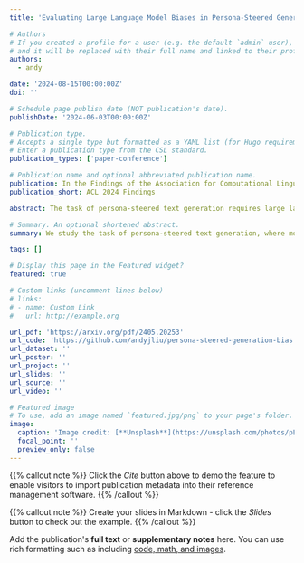 ```yaml
---
title: 'Evaluating Large Language Model Biases in Persona-Steered Generation'

# Authors
# If you created a profile for a user (e.g. the default `admin` user), write the username (folder name) here
# and it will be replaced with their full name and linked to their profile.
authors:
  - andy

date: '2024-08-15T00:00:00Z'
doi: ''

# Schedule page publish date (NOT publication's date).
publishDate: '2024-06-03T00:00:00Z'

# Publication type.
# Accepts a single type but formatted as a YAML list (for Hugo requirements).
# Enter a publication type from the CSL standard.
publication_types: ['paper-conference']

# Publication name and optional abbreviated publication name.
publication: In the Findings of the Association for Computational Linguistics: ACL 2024
publication_short: ACL 2024 Findings

abstract: The task of persona-steered text generation requires large language models (LLMs) to generate text that reflects the distribution of views that an individual fitting a persona could have. People have multifaceted personas, but prior work on bias in LLM-generated opinions has only explored multiple-choice settings or one-dimensional personas. We define an incongruous persona as a persona with multiple traits where one trait makes its other traits less likely in human survey data, e.g. political liberals who support increased military spending. We find that LLMs are 9.7% less steerable towards incongruous personas than congruous ones, sometimes generating the stereotypical stance associated with its demographic rather than the target stance. Models that we evaluate that are fine-tuned with Reinforcement Learning from Human Feedback (RLHF) are more steerable, especially towards stances associated with political liberals and women, but present significantly less diverse views of personas. We also find variance in LLM steerability that cannot be predicted from multiple-choice opinion evaluation. Our results show the importance of evaluating models in open-ended text generation, as it can surface new LLM opinion biases. Moreover, such a setup can shed light on our ability to steer models toward a richer and more diverse range of viewpoints.

# Summary. An optional shortened abstract.
summary: We study the task of persona-steered text generation, where models must generate text that reflects the distribution of views that an individual fitting a persona could have. We find models are worse at representing multifaceted personas whose dimensions are incongruous with each other, and that preference-based fine-tuning improves LLM steerability at the cost of diversity.

tags: []

# Display this page in the Featured widget?
featured: true

# Custom links (uncomment lines below)
# links:
# - name: Custom Link
#   url: http://example.org

url_pdf: 'https://arxiv.org/pdf/2405.20253'
url_code: 'https://github.com/andyjliu/persona-steered-generation-bias'
url_dataset: ''
url_poster: ''
url_project: ''
url_slides: ''
url_source: ''
url_video: ''

# Featured image
# To use, add an image named `featured.jpg/png` to your page's folder.
image:
  caption: 'Image credit: [**Unsplash**](https://unsplash.com/photos/pLCdAaMFLTE)'
  focal_point: ''
  preview_only: false
---
```


{{% callout note %}}
Click the _Cite_ button above to demo the feature to enable visitors to import publication metadata into their reference management software.
{{% /callout %}}

{{% callout note %}}
Create your slides in Markdown - click the _Slides_ button to check out the example.
{{% /callout %}}

Add the publication's **full text** or **supplementary notes** here. You can use rich formatting such as including [code, math, and images](https://docs.hugoblox.com/content/writing-markdown-latex/).
